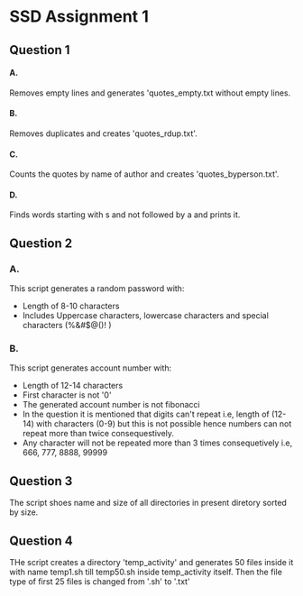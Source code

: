 # SSD Assignment 1

## Question 1
#### A.
Removes empty lines and generates 'quotes_empty.txt without empty lines.

#### B.
Removes duplicates and creates 'quotes_rdup.txt'.

#### C.
Counts the quotes by name of author and creates 'quotes_byperson.txt'.

#### D.
Finds words starting with s and not followed by a and prints it.


## Question 2
### A.
This script generates a random password with:
- Length of 8-10 characters
- Includes Uppercase characters, lowercase characters and special characters (%&#$@()! )

### B.
This script generates account number with:
- Length of 12-14 characters
- First character is not '0'
- The generated account number is not fibonacci
- In the question it is mentioned that digits can't repeat i.e, length of (12-14) with characters (0-9) but this is not possible hence numbers can not repeat more than twice consequestively.
- Any character will not be repeated more than 3 times consequetively i.e, 666, 777, 8888, 99999


## Question 3
The script shoes name and size of all directories in present diretory sorted by size.


## Question 4
THe script creates a directory 'temp_activity' and generates 50 files inside it with name temp1.sh till temp50.sh inside temp_activity itself. Then the file type of first 25 files is changed from '.sh' to '.txt'